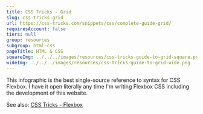 ```yaml
---
title: CSS Tricks - Grid
slug: css-tricks-grid
url: https://css-tricks.com/snippets/css/complete-guide-grid/
requiresAccount: false
tiers: null
group: resources
subgroup: html-css
pageTitle: HTML & CSS
squareImg: ../../../images/resources/css-tricks-guide-to-grid-square.png
wideImg: ../../../images/resources/css-tricks-guide-to-grid-wide.png
---
```


This infographic is the best single-source reference to syntax for CSS Flexbox.  I have it open literally any time I'm writing Flexbox CSS including the development of this website.

See also: <a href="#css-tricks-flexbox">CSS Tricks - Flexbox</a>